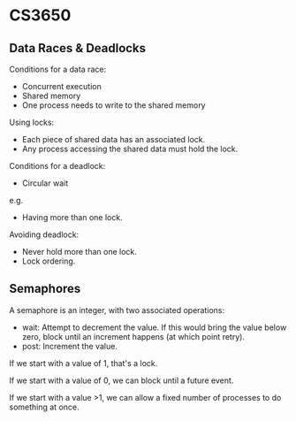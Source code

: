 
# CS3650

## Data Races & Deadlocks

Conditions for a data race:

 - Concurrent execution
 - Shared memory
 - One process needs to write to the shared memory

Using locks:

 - Each piece of shared data has an associated lock.
 - Any process accessing the shared data must hold the lock.

Conditions for a deadlock:

 - Circular wait

e.g.

 - Having more than one lock.

Avoiding deadlock:

 - Never hold more than one lock.
 - Lock ordering.


## Semaphores

A semaphore is an integer, with two associated operations:

 - wait: Attempt to decrement the value. If this would bring the value below
         zero, block until an increment happens (at which point retry).
 - post: Increment the value.

If we start with a value of 1, that's a lock.

If we start with a value of 0, we can block until a future event.

If we start with a value >1, we can allow a fixed number of processes
to do something at once.












